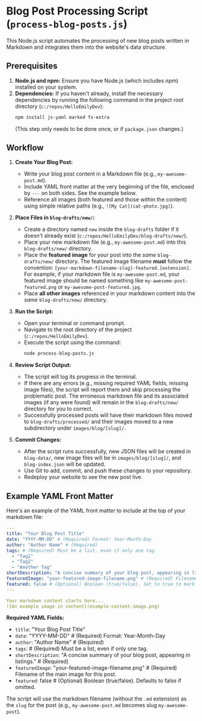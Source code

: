 # Blog Post Processing Script (`process-blog-posts.js`)

This Node.js script automates the processing of new blog posts written in Markdown and integrates them into the website's data structure.

## Prerequisites

1.  **Node.js and npm:** Ensure you have Node.js (which includes npm) installed on your system.
2.  **Dependencies:** If you haven't already, install the necessary dependencies by running the following command in the project root directory (`c:/repos/HelloEmilyDev`):
    ```bash
    npm install js-yaml marked fs-extra
    ```
    (This step only needs to be done once, or if `package.json` changes.)

## Workflow

1.  **Create Your Blog Post:**
    *   Write your blog post content in a Markdown file (e.g., `my-awesome-post.md`).
    *   Include YAML front matter at the very beginning of the file, enclosed by `---` on both sides. See the example below.
    *   Reference all images (both featured and those within the content) using simple relative paths (e.g., `![My Cat](cat-photo.jpg)`).

2.  **Place Files in `blog-drafts/new/`:**
    *   Create a directory named `new` inside the `blog-drafts` folder if it doesn't already exist (`c:/repos/HelloEmilyDev/blog-drafts/new/`).
    *   Place your new markdown file (e.g., `my-awesome-post.md`) into this `blog-drafts/new/` directory.
    *   Place the **featured image** for your post into the *same* `blog-drafts/new/` directory. The featured image filename **must** follow the convention: `[your-markdown-filename-slug]-featured.[extension]`. For example, if your markdown file is `my-awesome-post.md`, your featured image should be named something like `my-awesome-post-featured.png` or `my-awesome-post-featured.jpg`.
    *   Place **all other images** referenced in your markdown content into the *same* `blog-drafts/new/` directory.

3.  **Run the Script:**
    *   Open your terminal or command prompt.
    *   Navigate to the root directory of the project (`c:/repos/HelloEmilyDev`).
    *   Execute the script using the command:
        ```bash
        node process-blog-posts.js
        ```

4.  **Review Script Output:**
    *   The script will log its progress in the terminal.
    *   If there are any errors (e.g., missing required YAML fields, missing image files), the script will report them and skip processing the problematic post. The erroneous markdown file and its associated images (if any were found) will remain in the `blog-drafts/new/` directory for you to correct.
    *   Successfully processed posts will have their markdown files moved to `blog-drafts/processed/` and their images moved to a new subdirectory under `images/blog/[slug]/`.

5.  **Commit Changes:**
    *   After the script runs successfully, new JSON files will be created in `blog-data/`, new image files will be in `images/blog/[slug]/`, and `blog-index.json` will be updated.
    *   Use Git to add, commit, and push these changes to your repository.
    *   Redeploy your website to see the new post live.

## Example YAML Front Matter

Here's an example of the YAML front matter to include at the top of your markdown file:

```yaml
---
title: "Your Blog Post Title"
date: "YYYY-MM-DD" # (Required) Format: Year-Month-Day
author: "Author Name" # (Required)
tags: # (Required) Must be a list, even if only one tag.
  - "Tag1"
  - "Tag2"
  - "Another Tag"
shortDescription: "A concise summary of your blog post, appearing in listings." # (Required)
featuredImage: "your-featured-image-filename.png" # (Required) Filename of the main image for this post (e.g., image.jpg, image.png). This file should be placed in the 'blog-drafts/new/' directory alongside the .md file. The script will move it to 'images/blog/[slug]/'.
featured: false # (Optional) Boolean (true/false). Set to true to mark as a featured post. Defaults to false if omitted.
---

Your markdown content starts here...
![An example image in content](example-content-image.png)
```

**Required YAML Fields:**

*   `title`: "Your Blog Post Title"
*   `date`: "YYYY-MM-DD" # (Required) Format: Year-Month-Day
*   `author`: "Author Name" # (Required)
*   `tags`: # (Required) Must be a list, even if only one tag.
*   `shortDescription`: "A concise summary of your blog post, appearing in listings." # (Required)
*   `featuredImage`: "your-featured-image-filename.png" # (Required) Filename of the main image for this post.
*   `featured`: false # (Optional) Boolean (true/false). Defaults to false if omitted.

The script will use the markdown filename (without the `.md` extension) as the `slug` for the post (e.g., `my-awesome-post.md` becomes slug `my-awesome-post`).